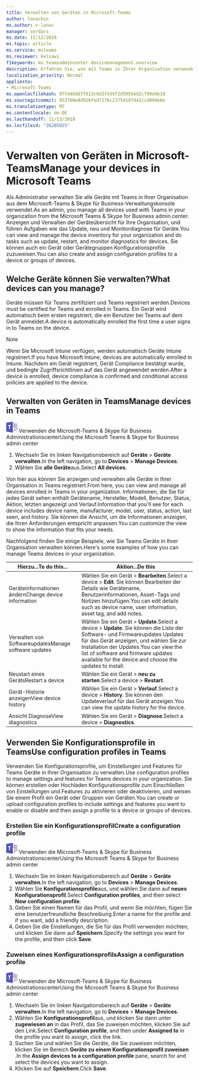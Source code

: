 ```yaml
---
title: Verwalten von Geräten in Microsoft-Teams
author: lanachin
ms.author: v-lanac
manager: serdars
ms.date: 11/12/2018
ms.topic: article
ms.service: msteams
ms.reviewer: kelsawi
f1keywords: ms.teamsadmincenter.devicemanagement.overview
description: Erfahren Sie, wie mit Teams in Ihrer Organisation verwendeten Geräte verwalten.
localization_priority: Normal
appliesto:
- Microsoft Teams
ms.openlocfilehash: 97fd4b8d7f613c6d3f435f2d505bbd2cf99d4b10
ms.sourcegitcommit: 853760e8d926fed7176c23754197442ccd860e6e
ms.translationtype: MT
ms.contentlocale: de-DE
ms.lasthandoff: 11/13/2018
ms.locfileid: "26285925"
---
```

# <a name="manage-your-devices-in-microsoft-teams"></a><span data-ttu-id="5862b-103">Verwalten von Geräten in Microsoft-Teams</span><span class="sxs-lookup"><span data-stu-id="5862b-103">Manage your devices in Microsoft Teams</span></span>

 <span data-ttu-id="5862b-104">Als Administrator verwalten Sie alle Geräte mit Teams in Ihrer Organisation aus dem Microsoft-Teams & Skype für Business-Verwaltungskonsole verwendet.</span><span class="sxs-lookup"><span data-stu-id="5862b-104">As an admin, you manage all devices used with Teams in your organization from the Microsoft Teams & Skype for Business admin center.</span></span> <span data-ttu-id="5862b-105">Anzeigen und Verwalten der Geräteübersicht für Ihre Organisation, und führen Aufgaben wie das Update, neu und Monitordiagnose für Geräte.</span><span class="sxs-lookup"><span data-stu-id="5862b-105">You can view and manage the device inventory for your organization and do tasks such as update, restart, and monitor diagnostics for devices.</span></span> <span data-ttu-id="5862b-106">Sie können auch ein Gerät oder Gerätegruppen Konfigurationsprofile zuzuweisen.</span><span class="sxs-lookup"><span data-stu-id="5862b-106">You can also create and assign configuration profiles to a device or groups of devices.</span></span> 

## <a name="what-devices-can-you-manage"></a><span data-ttu-id="5862b-107">Welche Geräte können Sie verwalten?</span><span class="sxs-lookup"><span data-stu-id="5862b-107">What devices can you manage?</span></span>
<span data-ttu-id="5862b-108">Geräte müssen für Teams zertifiziert und Teams registriert werden.</span><span class="sxs-lookup"><span data-stu-id="5862b-108">Devices must be certified for Teams and enrolled in Teams.</span></span> <span data-ttu-id="5862b-109">Ein Gerät wird automatisch beim ersten registriert, die ein Benutzer bei Teams auf dem Gerät anmeldet.</span><span class="sxs-lookup"><span data-stu-id="5862b-109">A device is automatically enrolled the first time a user signs in to Teams on the device.</span></span> 

> [!NOTE]
> <span data-ttu-id="5862b-110">Wenn Sie Microsoft Intune verfügen, werden automatisch Geräte Intune registriert.</span><span class="sxs-lookup"><span data-stu-id="5862b-110">If you have Microsoft Intune, devices are automatically enrolled in Intune.</span></span> <span data-ttu-id="5862b-111">Nachdem ein Gerät registriert, Gerät Compliance bestätigt wurde, und bedingte Zugriffsrichtlinien auf das Gerät angewendet werden.</span><span class="sxs-lookup"><span data-stu-id="5862b-111">After a device is enrolled, device compliance is confirmed and conditional access policies are applied to the device.</span></span> 

## <a name="manage-devices-in-teams"></a><span data-ttu-id="5862b-112">Verwalten von Geräten in Teams</span><span class="sxs-lookup"><span data-stu-id="5862b-112">Manage devices in Teams</span></span>

![Teams-Logo-30x30.png](media/teams-logo-30x30.png) <span data-ttu-id="5862b-114">Verwenden die Microsoft-Teams & Skype für Business Administrationscenter</span><span class="sxs-lookup"><span data-stu-id="5862b-114">Using the Microsoft Teams & Skype for Business admin center</span></span>

1. <span data-ttu-id="5862b-115">Wechseln Sie im linken Navigationsbereich auf **Geräte** > **Geräte verwalten**.</span><span class="sxs-lookup"><span data-stu-id="5862b-115">In the left navigation, go to **Devices** > **Manage Devices**.</span></span>
2. <span data-ttu-id="5862b-116">Wählen Sie **alle Geräte**aus.</span><span class="sxs-lookup"><span data-stu-id="5862b-116">Select **All devices**.</span></span>  

 <span data-ttu-id="5862b-117">Von hier aus können Sie anzeigen und verwalten alle Geräte in Ihrer Organisation in Teams registriert.</span><span class="sxs-lookup"><span data-stu-id="5862b-117">From here, you can view and manage all devices enrolled in Teams in your organization.</span></span> <span data-ttu-id="5862b-118">Informationen, die Sie für jedes Gerät sehen enthält Gerätename, Hersteller, Modell, Benutzer, Status, Aktion, letzten angezeigt und Verlauf.</span><span class="sxs-lookup"><span data-stu-id="5862b-118">Information that you'll see for each device includes device name, manufacturer, model, user, status, action, last seen, and history.</span></span> <span data-ttu-id="5862b-119">Sie können die Ansicht, um die Informationen anzeigen, die Ihren Anforderungen entspricht anpassen.</span><span class="sxs-lookup"><span data-stu-id="5862b-119">You can customize the view to show the information that fits your needs.</span></span>

 <span data-ttu-id="5862b-120">Nachfolgend finden Sie einige Beispiele, wie Sie Teams Geräte in Ihrer Organisation verwalten können.</span><span class="sxs-lookup"><span data-stu-id="5862b-120">Here's some examples of how you can manage Teams devices in your organization.</span></span>  
    
|<span data-ttu-id="5862b-121">Hierzu...</span><span class="sxs-lookup"><span data-stu-id="5862b-121">To do this...</span></span>  |<span data-ttu-id="5862b-122">Aktion...</span><span class="sxs-lookup"><span data-stu-id="5862b-122">Do this</span></span> |
|---------|---------|
|<span data-ttu-id="5862b-123">Geräteinformationen ändern</span><span class="sxs-lookup"><span data-stu-id="5862b-123">Change device information</span></span>   | <span data-ttu-id="5862b-124">Wählen Sie ein Gerät > **Bearbeiten**.</span><span class="sxs-lookup"><span data-stu-id="5862b-124">Select a device > **Edit**.</span></span> <span data-ttu-id="5862b-125">Sie können Bearbeiten der Details wie Gerätename, Benutzerinformationen, Asset-Tags und Notizen hinzufügen.</span><span class="sxs-lookup"><span data-stu-id="5862b-125">You can edit details such as device name, user information, asset tag, and add notes.</span></span>     |
|<span data-ttu-id="5862b-126">Verwalten von Softwareupdates</span><span class="sxs-lookup"><span data-stu-id="5862b-126">Manage software updates</span></span>   |<span data-ttu-id="5862b-127">Wählen Sie ein Gerät > **Update**.</span><span class="sxs-lookup"><span data-stu-id="5862b-127">Select a device > **Update**.</span></span> <span data-ttu-id="5862b-128">Sie können die Liste der Software- und Firmwareupdates Updates für das Gerät anzeigen, und wählen Sie zur Installation der Updates.</span><span class="sxs-lookup"><span data-stu-id="5862b-128">You can view the list of software and firmware updates available for the device and choose the updates to install.</span></span>    |
|<span data-ttu-id="5862b-129">Neustart eines Geräts</span><span class="sxs-lookup"><span data-stu-id="5862b-129">Restart a device</span></span>   |<span data-ttu-id="5862b-130">Wählen Sie ein Gerät > **neu zu starten**.</span><span class="sxs-lookup"><span data-stu-id="5862b-130">Select a device > **Restart**.</span></span>          |
|<span data-ttu-id="5862b-131">Gerät-Historie anzeigen</span><span class="sxs-lookup"><span data-stu-id="5862b-131">View device history</span></span>  | <span data-ttu-id="5862b-132">Wählen Sie ein Gerät > **Verlauf**.</span><span class="sxs-lookup"><span data-stu-id="5862b-132">Select a device > **History**.</span></span> <span data-ttu-id="5862b-133">Sie können den Updateverlauf für das Gerät anzeigen.</span><span class="sxs-lookup"><span data-stu-id="5862b-133">You can view the update history for the device.</span></span>     |
|<span data-ttu-id="5862b-134">Ansicht Diagnose</span><span class="sxs-lookup"><span data-stu-id="5862b-134">View diagnostics</span></span>  | <span data-ttu-id="5862b-135">Wählen Sie ein Gerät > **Diagnose**.</span><span class="sxs-lookup"><span data-stu-id="5862b-135">Select a device > **Diagnostics**.</span></span>        |

## <a name="use-configuration-profiles-in-teams"></a><span data-ttu-id="5862b-136">Verwenden Sie Konfigurationsprofile in Teams</span><span class="sxs-lookup"><span data-stu-id="5862b-136">Use configuration profiles in Teams</span></span>

<span data-ttu-id="5862b-137">Verwenden Sie Konfigurationsprofile, um Einstellungen und Features für Teams Geräte in Ihrer Organisation zu verwalten.</span><span class="sxs-lookup"><span data-stu-id="5862b-137">Use configuration profiles to manage settings and features for Teams devices in your organization.</span></span> <span data-ttu-id="5862b-138">Sie können erstellen oder Hochladen Konfigurationsprofile zum Einschließen von Einstellungen und Features zu aktivieren oder deaktivieren, und weisen Sie einem Profil ein Gerät oder Gruppen von Geräten.</span><span class="sxs-lookup"><span data-stu-id="5862b-138">You can create or upload configuration profiles to include settings and features you want to enable or disable and then assign a profile to a device or groups of devices.</span></span> 

### <a name="create-a-configuration-profile"></a><span data-ttu-id="5862b-139">Erstellen Sie ein Konfigurationsprofil</span><span class="sxs-lookup"><span data-stu-id="5862b-139">Create a configuration profile</span></span>

![Teams-Logo-30x30.png](media/teams-logo-30x30.png) <span data-ttu-id="5862b-141">Verwenden die Microsoft-Teams & Skype für Business Administrationscenter</span><span class="sxs-lookup"><span data-stu-id="5862b-141">Using the Microsoft Teams & Skype for Business admin center</span></span>

1. <span data-ttu-id="5862b-142">Wechseln Sie im linken Navigationsbereich auf **Geräte** > **Geräte verwalten**.</span><span class="sxs-lookup"><span data-stu-id="5862b-142">In the left navigation, go to **Devices** > **Manage Devices**.</span></span>
2. <span data-ttu-id="5862b-143">Wählen Sie **Konfigurationsprofile**aus, und wählen Sie dann auf **neues Konfigurationsprofil**.</span><span class="sxs-lookup"><span data-stu-id="5862b-143">Select **Configuration profiles**, and then select **New configuration profile**.</span></span>
3. <span data-ttu-id="5862b-144">Geben Sie einen Namen für das Profil, und wenn Sie möchten, fügen Sie eine benutzerfreundliche Beschreibung.</span><span class="sxs-lookup"><span data-stu-id="5862b-144">Enter a name for the profile and if you want, add a friendly description.</span></span>
4. <span data-ttu-id="5862b-145">Geben Sie die Einstellungen, die Sie für das Profil verwenden möchten, und klicken Sie dann auf **Speichern**.</span><span class="sxs-lookup"><span data-stu-id="5862b-145">Specify the settings you want for the profile, and then click **Save**.</span></span>

### <a name="assign-a-configuration-profile"></a><span data-ttu-id="5862b-146">Zuweisen eines Konfigurationsprofils</span><span class="sxs-lookup"><span data-stu-id="5862b-146">Assign a configuration profile</span></span>

![Teams-Logo-30x30.png](media/teams-logo-30x30.png) <span data-ttu-id="5862b-148">Verwenden die Microsoft-Teams & Skype für Business Administrationscenter</span><span class="sxs-lookup"><span data-stu-id="5862b-148">Using the Microsoft Teams & Skype for Business admin center</span></span>

1. <span data-ttu-id="5862b-149">Wechseln Sie im linken Navigationsbereich auf **Geräte** > **Geräte verwalten**.</span><span class="sxs-lookup"><span data-stu-id="5862b-149">In the left navigation, go to **Devices** > **Manage Devices**.</span></span>
2. <span data-ttu-id="5862b-150">Wählen Sie **Konfigurationsprofil**aus, und klicken Sie dann unter **zugewiesen an** in das Profil, das Sie zuweisen möchten, klicken Sie auf den Link.</span><span class="sxs-lookup"><span data-stu-id="5862b-150">Select **Configuration profile**, and then under **Assigned to** in the profile you want to assign, click the link.</span></span>  
3. <span data-ttu-id="5862b-151">Suchen Sie und wählen Sie die Geräte, die Sie zuweisen möchten, klicken Sie im Bereich **Geräte zu einem Konfigurationsprofil zuweisen** .</span><span class="sxs-lookup"><span data-stu-id="5862b-151">In the **Assign devices to a configuration profile** pane, search for and select the devices you want to assign.</span></span>
4. <span data-ttu-id="5862b-152">Klicken Sie auf **Speichern**.</span><span class="sxs-lookup"><span data-stu-id="5862b-152">Click **Save**.</span></span>

